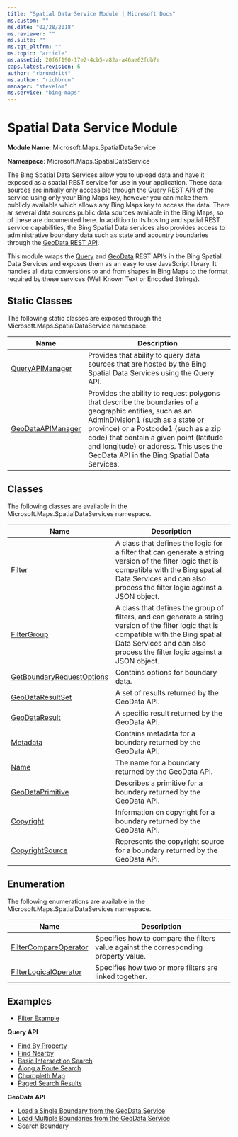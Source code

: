 ```yaml
---
title: "Spatial Data Service Module | Microsoft Docs"
ms.custom: ""
ms.date: "02/28/2018"
ms.reviewer: ""
ms.suite: ""
ms.tgt_pltfrm: ""
ms.topic: "article"
ms.assetid: 20f6f190-17e2-4cb5-a82a-a46ae62fdb7e
caps.latest.revision: 6
author: "rbrundritt"
ms.author: "richbrun"
manager: "stevelom"
ms.service: "bing-maps"
---
```

# Spatial Data Service Module
**Module Name**: Microsoft.Maps.SpatialDataService

**Namespace**: Microsoft.Maps.SpatialDataService

The Bing Spatial Data Services allow you to upload data and have it exposed as a spatial REST service for use in your application. These data sources are initially only accessible through the [Query REST API](../spatial-data-services/query-api.md) of the service using only your Bing Maps key, however you can make them publicly available which allows any Bing Maps key to access the data. There ar several data sources public data sources available in the Bing Maps, so of these are documented here. In addition to its hositng and spatial REST service capabilities, the Bing Spatial Data services also provides access to administrative boundary data such as state and acountry boundaries through the [GeoData REST API](geodata-api.md). 

This module wraps the [Query](../spatial-data-services/query-api.md) and [GeoData](geodata-api.md) REST API’s in the Bing Spatial Data Services and exposes them as an easy to use JavaScript library. It handles all data conversions to and from shapes in Bing Maps to the format required by these services (Well Known Text or Encoded Strings). 

## Static Classes

The following static classes are exposed through the Microsoft.Maps.SpatialDataService namespace.

Name                                                | Description
--------------------------------------------------- | ------------------------
[QueryAPIManager](../v8-web-control/queryapimanager-class.md)	    | Provides that ability to query data sources that are hosted by the Bing Spatial Data Services using the Query API.
[GeoDataAPIManager](../v8-web-control/geodataapimanager-class.md)  | Provides the ability to request polygons that describe the boundaries of a geographic entities, such as an AdminDivision1 (such as a state or province) or a Postcode1 (such as a zip code) that contain a given point (latitude and longitude) or address. This uses the GeoData API in the Bing Spatial Data Services.

##  Classes

The following classes are available in the Microsoft.Maps.SpatialDataServices namespace.

Name                                       | Description
------------------------------------------ | --------------------------
[Filter](../v8-web-control/filter-class.md)            | A class that defines the logic for a filter that can generate a string version of the filter logic that is compatible with the Bing spatial Data Services and can also process the filter logic against a JSON object.
[FilterGroup](../v8-web-control/filtergroup-class.md)     | A class that defines the group of filters, and can generate a string version of the filter logic that is compatible with the Bing spatial Data Services and can also process the filter logic against a JSON object.
[GetBoundaryRequestOptions](../v8-web-control/getboundaryrequestoptions-object.md) | Contains options for boundary data. 
[GeoDataResultSet](../v8-web-control/geodataresultset-object.md)| A set of results returned by the GeoData API.
[GeoDataResult](../v8-web-control/geodataresult-object.md) | A specific result returned by the GeoData API.
[Metadata](../v8-web-control/metadata-object.md) | Contains metadata for a boundary returned by the GeoData API.   
[Name](../v8-web-control/name-object.md) | The name for a boundary returned by the GeoData API. 
[GeoDataPrimitive](../v8-web-control/geodataprimitive-object.md) | Describes a primitive for a boundary returned by the GeoData API.  
[Copyright](../v8-web-control/copyright-object.md) | Information on copyright for a boundary returned by the GeoData API.  
[CopyrightSource](../v8-web-control/copyrightsource-object.md) | Represents the copyright source for a boundary returned by the GeoData API.  

## Enumeration

The following enumerations are available in the Microsoft.Maps.SpatialDataServices namespace.

Name                                                                    | Description
----------------------------------------------------------------------- | ----------------------
[FilterCompareOperator](../v8-web-control/filtercompareoperator-enumeration.md)        | Specifies how to compare the filters value against the corresponding property value.
[FilterLogicalOperator](../v8-web-control/filterlogicaloperator-enumeration.md)         | Specifies how two or more filters are linked together.    

## Examples
   * [Filter Example](../v8-web-control/filter-example.md) 

**Query API**
  * [Find By Property](../v8-web-control/find-by-property-example.md)
  * [Find Nearby](../v8-web-control/find-nearby-example.md)
  * [Basic Intersection Search](../v8-web-control/basic-intersection-search-example.md)
  * [Along a Route Search](../v8-web-control/along-a-route-search.md)
  * [Choropleth Map](../v8-web-control/choropleth-map-example.md)
  * [Paged Search Results](../v8-web-control/paged-search-results-example.md)
  
**GeoData API**
  * [Load a Single Boundary from the GeoData Service](../v8-web-control/load-single-boundary-geodata-example.md)
  * [Load Multiple Boundaries from the GeoData Service](../v8-web-control/load-multiple-boundaries-geodata-example.md)
  * [Search Boundary](../v8-web-control/search-boundary-example.md)
